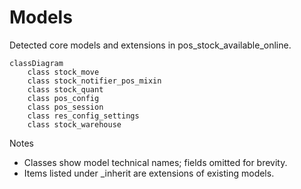 # Models

Detected core models and extensions in pos_stock_available_online.

```mermaid
classDiagram
    class stock_move
    class stock_notifier_pos_mixin
    class stock_quant
    class pos_config
    class pos_session
    class res_config_settings
    class stock_warehouse
```

Notes
- Classes show model technical names; fields omitted for brevity.
- Items listed under _inherit are extensions of existing models.

